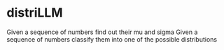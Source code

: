 # distriLLM
Given a sequence of numbers find out their mu and sigma
Given a sequence of numbers classify them into one of the possible distributions
